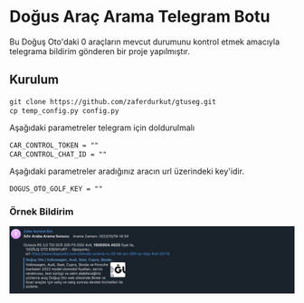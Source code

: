 # Doğus Araç Arama Telegram Botu
Bu Doğuş Oto'daki 0 araçların mevcut durumunu kontrol etmek amacıyla telegrama bildirim gönderen bir proje yapılmıştır.

##  Kurulum

```
git clone https://github.com/zaferdurkut/gtuseg.git
cp temp_config.py config.py
```


Aşağıdaki parametreler telegram için doldurulmalı 
```
CAR_CONTROL_TOKEN = ""
CAR_CONTROL_CHAT_ID = ""
```

Aşağıdaki parametreler aradığınız aracın url üzerindeki key'idir.
```
DOGUS_OTO_GOLF_KEY = ""
```

### Örnek Bildirim

![memory](example.png "Memory")
